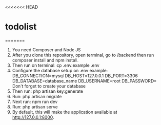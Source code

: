 <<<<<<< HEAD
# todolist
=======

1. You need Composer and Node JS
2. After you clone this repository, open terminal, go to /backend then run composer install and npm install.
3. Then run on terminal: cp .env.example .env
4. Configure the database setup on .env
    example:
    DB_CONNECTION=mysql
    DB_HOST=127.0.0.1
    DB_PORT=3306
    DB_DATABASE=database_name
    DB_USERNAME=root
    DB_PASSWORD=
   Don't forget to create your database
6. Then run: php artisan key:generate
7. Run: php artisan migrate
8. Next run: npm run dev
9. Run: php artisan serve
10. By default, this will make the application available at http://127.0.0.1:8000.


